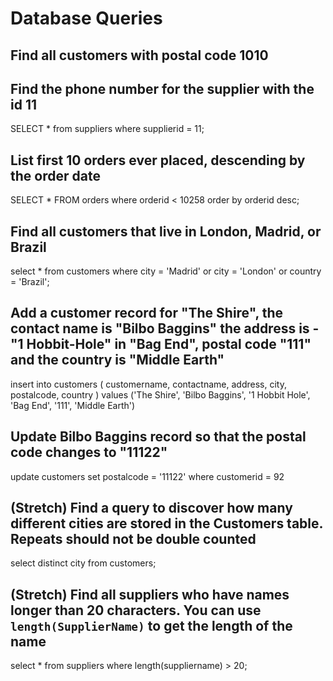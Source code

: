 # Database Queries

## Find all customers with postal code 1010

<!-- SELECT * from customers where postalcode = 1010; -->

## Find the phone number for the supplier with the id 11

SELECT \* from suppliers where supplierid = 11;

## List first 10 orders ever placed, descending by the order date

SELECT \* FROM orders where orderid < 10258
order by orderid desc;

## Find all customers that live in London, Madrid, or Brazil

select \* from customers
where city = 'Madrid' or city = 'London' or country = 'Brazil';

## Add a customer record for "The Shire", the contact name is "Bilbo Baggins" the address is -"1 Hobbit-Hole" in "Bag End", postal code "111" and the country is "Middle Earth"

insert into customers (
customername,
contactname,
address,
city,
postalcode,
country
)
values ('The Shire', 'Bilbo Baggins', '1 Hobbit Hole', 'Bag End', '111', 'Middle Earth')

## Update Bilbo Baggins record so that the postal code changes to "11122"

update customers
set postalcode = '11122'
where customerid = 92

## (Stretch) Find a query to discover how many different cities are stored in the Customers table. Repeats should not be double counted

select distinct city from customers;

## (Stretch) Find all suppliers who have names longer than 20 characters. You can use `length(SupplierName)` to get the length of the name

select \* from suppliers where length(suppliername) > 20;
